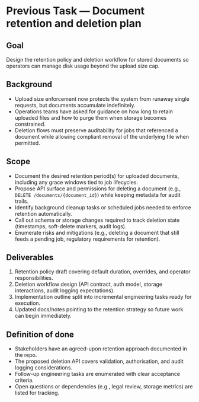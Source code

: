 # Previous Task — Document retention and deletion plan

## Goal
Design the retention policy and deletion workflow for stored documents so operators can manage disk usage beyond the upload
size cap.

## Background
- Upload size enforcement now protects the system from runaway single requests, but documents accumulate indefinitely.
- Operations teams have asked for guidance on how long to retain uploaded files and how to purge them when storage becomes
  constrained.
- Deletion flows must preserve auditability for jobs that referenced a document while allowing compliant removal of the
  underlying file when permitted.

## Scope
- Document the desired retention period(s) for uploaded documents, including any grace windows tied to job lifecycles.
- Propose API surface and permissions for deleting a document (e.g., `DELETE /documents/{document_id}`) while keeping metadata
  for audit trails.
- Identify background cleanup tasks or scheduled jobs needed to enforce retention automatically.
- Call out schema or storage changes required to track deletion state (timestamps, soft-delete markers, audit logs).
- Enumerate risks and mitigations (e.g., deleting a document that still feeds a pending job, regulatory requirements for
  retention).

## Deliverables
1. Retention policy draft covering default duration, overrides, and operator responsibilities.
2. Deletion workflow design (API contract, auth model, storage interactions, audit logging expectations).
3. Implementation outline split into incremental engineering tasks ready for execution.
4. Updated docs/notes pointing to the retention strategy so future work can begin immediately.

## Definition of done
- Stakeholders have an agreed-upon retention approach documented in the repo.
- The proposed deletion API covers validation, authorisation, and audit logging considerations.
- Follow-up engineering tasks are enumerated with clear acceptance criteria.
- Open questions or dependencies (e.g., legal review, storage metrics) are listed for tracking.
